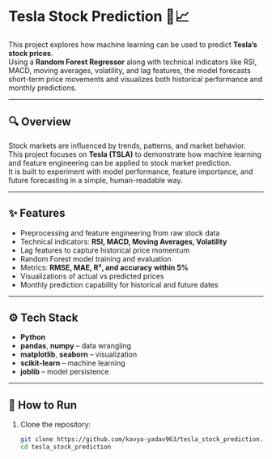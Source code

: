 # Tesla Stock Prediction 🚗📈

This project explores how machine learning can be used to predict **Tesla’s stock prices**.  
Using a **Random Forest Regressor** along with technical indicators like RSI, MACD, moving averages, volatility, and lag features, the model forecasts short-term price movements and visualizes both historical performance and monthly predictions.

---

## 🔍 Overview
Stock markets are influenced by trends, patterns, and market behavior.  
This project focuses on **Tesla (TSLA)** to demonstrate how machine learning and feature engineering can be applied to stock market prediction.  
It is built to experiment with model performance, feature importance, and future forecasting in a simple, human-readable way.

---

## ✨ Features
- Preprocessing and feature engineering from raw stock data  
- Technical indicators: **RSI, MACD, Moving Averages, Volatility**  
- Lag features to capture historical price momentum  
- Random Forest model training and evaluation  
- Metrics: **RMSE, MAE, R², and accuracy within 5%**  
- Visualizations of actual vs predicted prices  
- Monthly prediction capability for historical and future dates  

---

## ⚙️ Tech Stack
- **Python**  
- **pandas**, **numpy** – data wrangling  
- **matplotlib**, **seaborn** – visualization  
- **scikit-learn** – machine learning  
- **joblib** – model persistence  

---

## 🚀 How to Run
1. Clone the repository:
   ```bash
   git clone https://github.com/kavya-yadav963/tesla_stock_prediction.git
   cd tesla_stock_prediction
